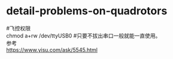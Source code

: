 # detail-problems-on-quadrotors

#飞控权限  
chmod a+rw /dev/ttyUSB0 #只要不拔出串口一般就能一直使用。  
参考  
https://www.yisu.com/ask/5545.html  
